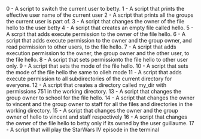 0 - A script to switch the current user to betty. 
 1 - A script that prints the effective user name of the current user
2 - A script that prints all the groups the current user is part of.
3 - A script that changes the owner of the file hello to the user betty
4 - A script that creates an empty file called hello.
 5 - A scrpit that adds execute permission to the owner of the file hello.
 6 - A script that adds execute permission to the owner and the group owner, and read permission to other users, to the file hello.
 7 - A script that adds execution permission to the owner, the group owner and the other user, to the file hello.
8 - A script that sets permissionto the file hello to other user only.
9 - A script that sets the mode of the file hello.
10 - A script that sets the mode of the file hello the same to olleh mode
11 - A script that adds execute permission to all subdirectories of the current directory for everyone.
12 - A script that creates a directory called my_dir with permissions 751 in the working directory.
13 - A script that changes the group owner to school for the file hello.
14 - A script that changes the owner to vincent and the group owner to staff for all the files and directories in the working directory.
15 - A script that changes the owner and the group owner of hello to vincent and staff respectively
16 - A script that changes the owner of the file hello to betty only if its owned by the user guillaume.
17 - A script that will play the StarWars IV episode in the terminal
